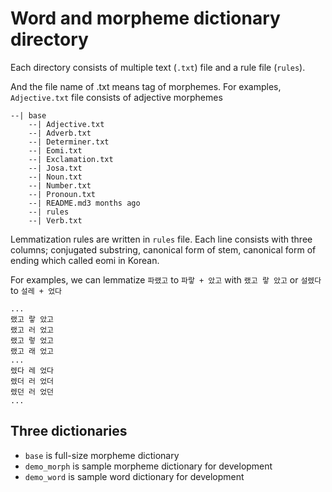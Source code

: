 # Word and morpheme dictionary directory

Each directory consists of multiple text (`.txt`) file and a rule file (`rules`).

And the file name of .txt means tag of morphemes. For examples, `Adjective.txt` file consists of adjective morphemes

```
--| base
    --| Adjective.txt
    --| Adverb.txt
    --| Determiner.txt
    --| Eomi.txt
    --| Exclamation.txt
    --| Josa.txt
    --| Noun.txt
    --| Number.txt
    --| Pronoun.txt
    --| README.md3 months ago
    --| rules
    --| Verb.txt
```

Lemmatization rules are written in `rules` file. Each line consists with three columns; conjugated substring, canonical form of stem, canonical form of ending which called eomi in Korean.

For examples, we can lemmatize `파랬고` to `파랗 + 았고` with `랬고 랗 았고` or `설렜다` to `설레 + 었다`

```
...
랬고 랗 았고
랬고 러 었고
랬고 렇 었고
랬고 래 었고
...
렜다 레 었다
렜더 러 었더
렜던 러 었던
...
```


## Three dictionaries

- `base` is full-size morpheme dictionary
- `demo_morph` is sample morpheme dictionary for development
- `demo_word` is sample word dictionary for development